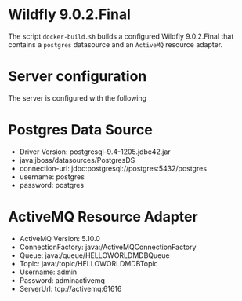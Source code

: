 # Wildfly 9.0.2.Final
The script `docker-build.sh` builds a configured Wildfly 9.0.2.Final that contains a `postgres` datasource 
and an `ActiveMQ` resource adapter. 

# Server configuration
The server is configured with the following
 
# Postgres Data Source
- Driver Version: postgresql-9.4-1205.jdbc42.jar
- java:jboss/datasources/PostgresDS
- connection-url: jdbc:postgresql://postgres:5432/postgres
- username: postgres
- password: postgres
 
# ActiveMQ Resource Adapter
- ActiveMQ Version: 5.10.0
- ConnectionFactory: java:/ActiveMQConnectionFactory
- Queue: java:/queue/HELLOWORLDMDBQueue
- Topic: java:/topic/HELLOWORLDMDBTopic
- Username: admin
- Password: adminactivemq
- ServerUrl: tcp://activemq:61616